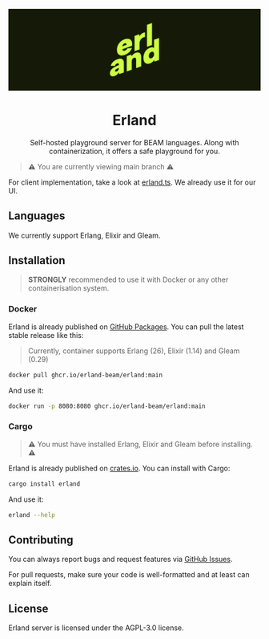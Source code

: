 <div align="center">

![image](.github/assets/banner.webp)

# Erland

Self-hosted playground server for BEAM languages. Along with containerization, it offers a safe playground for you.

</div>

> ⚠️ You are currently viewing main branch ⚠️

For client implementation, take a look at [erland.ts](https://github.com/erland-beam/erland.ts). We already use it for
our UI.

## Languages

We currently support Erlang, Elixir and Gleam.

## Installation

> **STRONGLY** recommended to use it with Docker or any other containerisation system.

### Docker

Erland is already published on [GitHub Packages](https://github.com/erland-beam/erland/pkgs/container/erland). You can
pull the latest stable release like this:

> Currently, container supports Erlang (26), Elixir (1.14) and Gleam (0.29)

```bash
docker pull ghcr.io/erland-beam/erland:main
```

And use it:

```bash
docker run -p 8080:8080 ghcr.io/erland-beam/erland:main
```

### Cargo

> ⚠️ You must have installed Erlang, Elixir and
> Gleam before installing. ⚠️

Erland is already published on [crates.io](https://crates.io/crates/erland). You can install with Cargo:

```bash
cargo install erland
```

And use it:

```bash
erland --help
```

## Contributing

You can always report bugs and request features via [GitHub Issues](/issues).

For pull requests, make sure your code is well-formatted and at least can explain itself.

## License

Erland server is licensed under the AGPL-3.0 license.
